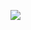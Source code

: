 ![](https://bat.bing.com/action/0?ti=56018282&Ver=2&mid=14657e79-9bfe-4fff-a3d9-65f404385986&sid=201ffde0635411ee902411d77b750559&vid=20202bf0635411ee9ac03f2e618b0b9f&vids=0&msclkid=N&pi=0&lg=en-US&sw=800&sh=600&sc=24&nwd=1&tl=Shortform%20%7C%20Algorithms%20to%20Live%20By&p=https%3A%2F%2Fwww.shortform.com%2Fapp%2Fbook%2Falgorithms-to-live-by%2Fexercise-reflect-on-the-11-algorithms-to-live-by&r=&lt=459&evt=pageLoad&sv=1&rn=343721)
